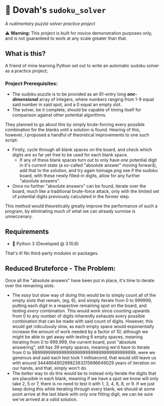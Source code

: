 # 🔢 Dovah's `sudoku_solver`
*A rudimentary puzzle solver practice project*

⚠️ **Warning:** This project is built for novice demonstration purposes only, and is not guaranteed to work at any scale greater than that.

## What is this?
A friend of mine learning Python set out to write an automatic sudoku solver as a practice project;

### Project Prerequisites:
- The sudoku puzzle is to be provided as an 81-entry long *__one-dimensional__* array of integers, where numbers ranging from 1-9 equal said number in said spot, and a 0 equal an empty slot.
- The solver, be it complete, should be capable of timing itself for comparison against other potential algorithms.

They planned to go about this by simply brute-forcing every possible combination for the blanks until a solution is found. Hearing of this, however, I proposed a handful of theoretical improvements to one such script:
 - Firstly, cycle through all blank spaces on the board, and check which digits are so far yet free to be used for each blank space.
   - If any of these blank spaces turn out to only have *one* potential digit in it's current state (a so-called "absolute answer" moving forward), add that to the solution, and try again toimage.png see if the sudoku board, with these newly filled-in digits, allow for any further "absolute answers".
- Once no further "absolute answers" can be found, iterate over the board, much like a traditional brute-force attack, only with the limited set of potential digits previously calculated in the former step.

This method would theoretically greatly improve the performance of such a program, by eliminating much of what we can already surmise is unneccenary.


## Requirements
 - 🐍 Python 3 (Developed @ 3.10.6)

That's it! No third-party modules or packages.

## Reduced Bruteforce - The Problem:
Once all the "absolute answers" have been put in place, it's time to iterate over the remaining slots.

- The *easy* but slow way of doing this would be to simply count all of the empty slots that remain, (eg; 6), and simply iterate from 0 to 999999, putting each digit in a respective remaining spot on the board, and testing *every* combination. This would *work* since counting upwards from 0 to any number of digits inherently exhausts every possible combination that can be made with said count of digits. However, this would get ridiculously slow, as each empty space would exponentially increase the amount of work needed by a factor of *10*; although we might be able to get away with testing 6 empty spaces, meaning iterating from 0 to 999.999, the current board, post "absolute answering", still has *39* empty spaces, meaning we'd have to iterate from 0 to 999999999999999999999999999999999999999, were we generous and said each test took 1 millisecond, that would still leave us with around 34446649029982363315696649029 years of iteration on our hands, and that, simply won't do.
- The *better* way to do this would be to instead only iterate the digits that are plausible in each blank, meaning if we have a spot we know will only take 2, 5 or 7, there is no need to test it with 1, 3, 4, 6, 8, or 9. If we just keep doing this while iterating through every blank, we should at some point arrive at the last blank with only one fitting digit, we can be sure we've arrived at a valid solution. 